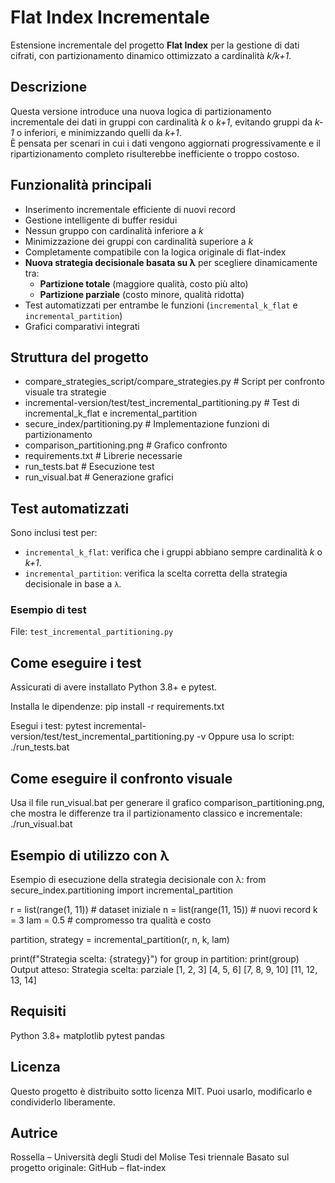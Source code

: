 # Flat Index Incrementale
Estensione incrementale del progetto **Flat Index** per la gestione di dati cifrati, con partizionamento dinamico ottimizzato a cardinalità *k/k+1*.

## Descrizione
Questa versione introduce una nuova logica di partizionamento incrementale dei dati in gruppi con cardinalità *k* o *k+1*, evitando gruppi da *k-1* o inferiori, e minimizzando quelli da *k+1*.  
È pensata per scenari in cui i dati vengono aggiornati progressivamente e il ripartizionamento completo risulterebbe inefficiente o troppo costoso.

##  Funzionalità principali
- Inserimento incrementale efficiente di nuovi record  
- Gestione intelligente di buffer residui  
- Nessun gruppo con cardinalità inferiore a *k*  
- Minimizzazione dei gruppi con cardinalità superiore a *k*  
- Completamente compatibile con la logica originale di flat-index  
- **Nuova strategia decisionale basata su λ** per scegliere dinamicamente tra:
  - **Partizione totale** (maggiore qualità, costo più alto)  
  - **Partizione parziale** (costo minore, qualità ridotta)  
- Test automatizzati per entrambe le funzioni (`incremental_k_flat` e `incremental_partition`)  
- Grafici comparativi integrati  

##  Struttura del progetto
- compare_strategies_script/compare_strategies.py # Script per confronto visuale tra strategie
- incremental-version/test/test_incremental_partitioning.py # Test di incremental_k_flat e incremental_partition
- secure_index/partitioning.py # Implementazione funzioni di partizionamento
- comparison_partitioning.png # Grafico confronto
- requirements.txt # Librerie necessarie
- run_tests.bat # Esecuzione test
- run_visual.bat # Generazione grafici

##  Test automatizzati
Sono inclusi test per:

- `incremental_k_flat`: verifica che i gruppi abbiano sempre cardinalità *k* o *k+1*.  
- `incremental_partition`: verifica la scelta corretta della strategia decisionale in base a `λ`.  

### Esempio di test

File: `test_incremental_partitioning.py`
  
## Come eseguire i test
Assicurati di avere installato Python 3.8+ e pytest.

Installa le dipendenze:
pip install -r requirements.txt

Esegui i test:
pytest incremental-version/test/test_incremental_partitioning.py -v
Oppure usa lo script:
./run_tests.bat

## Come eseguire il confronto visuale
Usa il file run_visual.bat per generare il grafico comparison_partitioning.png, che mostra le differenze tra il partizionamento classico e incrementale:
./run_visual.bat

## Esempio di utilizzo con λ
Esempio di esecuzione della strategia decisionale con λ:
from secure_index.partitioning import incremental_partition

r = list(range(1, 11))     # dataset iniziale
n = list(range(11, 15))    # nuovi record
k = 3
lam = 0.5                  # compromesso tra qualità e costo

partition, strategy = incremental_partition(r, n, k, lam)

print(f"Strategia scelta: {strategy}")
for group in partition:
    print(group)
Output atteso:
Strategia scelta: parziale
[1, 2, 3]
[4, 5, 6]
[7, 8, 9, 10]
[11, 12, 13, 14]

## Requisiti
Python 3.8+
matplotlib
pytest
pandas

## Licenza
Questo progetto è distribuito sotto licenza MIT. Puoi usarlo, modificarlo e condividerlo liberamente.

## Autrice
Rossella – Università degli Studi del Molise
Tesi triennale
Basato sul progetto originale: GitHub – flat-index
